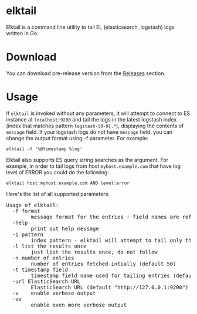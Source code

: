 # elktail

Elktail is a command line utility to tail EL (elasticsearch, logstash) logs written in Go.

# Download

You can download pre-release version from the [Releases](https://github.com/knes1/elktail/releases) section.

# Usage

If `elktail` is invoked without any parameters, it will attempt to connect to ES instance at `localhost:9200` and tail the logs in the latest logstash index (index that matches pattern `logstash-[0-9].*`), displaying the contents of `message` field. If your logstash logs do not have `message` field, you can change the output format using -f parameter. For example:

`elktail -f '%@timestamp %log'`

Elktail also supports ES query string searches as the argument. For example, in order to tail logs from host `myhost.example.com` that have log level of ERROR you could do the following:

`elktail host:myhost.example.com AND level:error`

Here's the list of all supported parameters:

<pre>
Usage of elktail:
  -f format
    	message format for the entries - field names are referenced using % sign, for example '%@timestamp %message' (default "%message")
  -help
    	print out help message
  -i pattern
    	index pattern - elktail will attempt to tail only the latest of logstash's indexes matched by the pattern (default "logstash-[0-9].*")
  -l list the results once
    	just list the results once, do not follow
  -n number of entries
    	number of entries fetched intially (default 50)
  -t timestamp field
    	timestamp field name used for tailing entries (default "@timestamp")
  -url ElasticSearch URL
    	ElasticSearch URL (default "http://127.0.0.1:9200")
  -v	enable verbose output
  -vv
    	enable even more verbose output
</pre>
